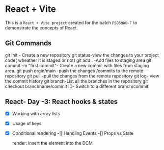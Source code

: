 # React + Vite

This is a `React + Vite project` created for the batch `FSD59WD-T` to demonstrate the concepts of React.

## Git Commands

git init - Create a new repository
git status-view the changes to your project code( wheather it is staged or not)
git add . -Add files to staging area
git commit -m "first commit"- Create a new commit with files from staging area.
git push orgin/main -push the changes /commits to the remote repository
git pull -pull the changes from the remote repository
git log- view the commit history
git branch-List all the branches in the repository
git checkout branchname/commit ID- Switch to a different branch/commit

## React- Day -3: React hooks & states

-[x] Working with array lists
-[x] Usage of keys
-[x] Conditional rendering
-[] Handling Events
-[] Props vs State
 
  render: insert the element into the DOM
